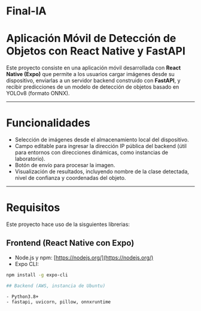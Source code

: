 # Final-IA

# Aplicación Móvil de Detección de Objetos con React Native y FastAPI

Este proyecto consiste en una aplicación móvil desarrollada con **React Native (Expo)** que permite a los usuarios cargar imágenes desde su dispositivo, enviarlas a un servidor backend construido con **FastAPI**, y recibir predicciones de un modelo de detección de objetos basado en YOLOv8 (formato ONNX).

---

# Funcionalidades

- Selección de imágenes desde el almacenamiento local del dispositivo.
- Campo editable para ingresar la dirección IP pública del backend (útil para entornos con direcciones dinámicas, como instancias de laboratorio).
- Botón de envío para procesar la imagen.
- Visualización de resultados, incluyendo nombre de la clase detectada, nivel de confianza y coordenadas del objeto.

---

# Requisitos

Este proyecto hace uso de la sisguientes librerias:


## Frontend (React Native con Expo)

- Node.js y npm: [https://nodejs.org/](https://nodejs.org/)
- Expo CLI:

```bash
npm install -g expo-cli

## Backend (AWS, instancia de Ubuntu)

- Python3.8+
- fastapi, uvicorn, pillow, onnxruntime
